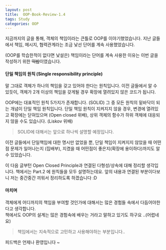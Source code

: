 ```yaml
---
layout: post
title:  OOP-Book-Review-1.4
tags: Study 
categories: OOP  
---   
```


지금까지의 글을 통해, 객체의 책임이라는 큰틀로 OOP를 이야기했었습니다. 지난 글들에서 책임, 메시지, 협력관계라는 조금 낯선 단어를 계속 사용했었습니다. 

(OOP를 학습한적이 없다면 낯설은) 책임이라는 단어를 계속 사용한 이유는 이번 글을 작성하기 위한 ~~떡밥~~이였습니다.   


#### 단일 책임의 원칙 (Single responsibility principle)  

말 그대로 객체가 하나의 책임을 갖고 있어야 한다는 원칙입니다.
이전 글들에서 알 수 있듯이, 객체가 2개 이상의 책임을 갖게될 경우 확장에 열려있지 않은 코드가 됩니다. 

OOP에는 대표적인 원칙 5가지가 존재합니다. (SOLID) 그 중 모든 원칙의 밑바닥이 되는 개념이 단일 책임 원칙입니다. 단일 책임 원칙이 지켜지지 않을 경우, 변경에 열려있고 확장에는 닫혀있으며 (Open closed 위배), 상위 객체의 함수가 하위 객체에 대응되지 않을 수도 있습니다. (Liskov 위배)

> SOLID에 대해서는 앞으로 하나씩 설명할 예정입니다. 

이전 글들에서 단일책임에 대한 명시만 없었을 뿐, 단일 책임이 지켜지지 않았을 때 어떤점 문제가 일어나는지 (집배부), 지켰을 때 어떤점이 좋은지(확장에 용이하다)까지도 알 수 있었습니다. 

이 다음 글부턴 Open Closed Principle과 연결된 다형성/상속에 대해 정리할 생각입니다. 
책에서는 Part.2 에 원칙들을 모두 설명하는데요. 앞의 내용과 연결된 부분이다보니 저는 중간중간 끼워서 정리하도록 하겠습니다 :D

#### 마치며  

객체에게 어디까지의 책임을 부여할 것인가에 대해서는 많은 경험들 속에서 다듬어야한다고 생각합니다.  
책에서도 OOP의 설계는 많은 경험속에 배우는 거라고 말하고 있기도 하구요 ..(어렵네요) 

> 책임에서는 지속적으로 고민하고 사용해야하는 부분입니다.. 

피드백은 언제나 환영입니다 ~   
